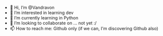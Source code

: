 - 👋 Hi, I’m @Vandravon
- 👀 I’m interested in learning dev
- 🌱 I’m currently learning in Python
- 💞️ I’m looking to collaborate on ... not yet :/
- 📫 How to reach me: Github only (if we can, I'm discovering Github also)

<!---
Vandravon/Vandravon is a ✨ special ✨ repository because its `README.md` (this file) appears on your GitHub profile.
You can click the Preview link to take a look at your changes.
--->
